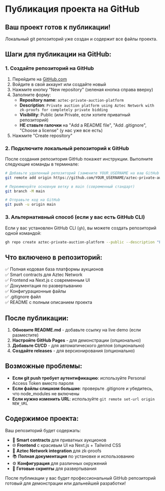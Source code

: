# Публикация проекта на GitHub

## Ваш проект готов к публикации!

Локальный git репозиторий уже создан и содержит все файлы проекта.

## Шаги для публикации на GitHub:

### 1. Создайте репозиторий на GitHub
1. Перейдите на [GitHub.com](https://github.com)
2. Войдите в свой аккаунт или создайте новый
3. Нажмите кнопку "New repository" (зеленая кнопка справа вверху)
4. Заполните форму:
   - **Repository name**: `aztec-private-auction-platform`
   - **Description**: `Private auction platform using Aztec Network with zk-proofs for completely private bidding`
   - **Visibility**: Public (или Private, если хотите приватный репозиторий)
   - **НЕ ставьте галочки** на "Add a README file", "Add .gitignore", "Choose a license" (у нас уже все есть)
5. Нажмите "Create repository"

### 2. Подключите локальный репозиторий к GitHub

После создания репозитория GitHub покажет инструкции. Выполните следующие команды в терминале:

```bash
# Добавьте удаленный репозиторий (замените YOUR_USERNAME на ваш GitHub username)
git remote add origin https://github.com/YOUR_USERNAME/aztec-private-auction-platform.git

# Переименуйте основную ветку в main (современный стандарт)
git branch -M main

# Отправьте код на GitHub
git push -u origin main
```

### 3. Альтернативный способ (если у вас есть GitHub CLI)

Если у вас установлен GitHub CLI (`gh`), вы можете создать репозиторий одной командой:

```bash
gh repo create aztec-private-auction-platform --public --description "Private auction platform using Aztec Network with zk-proofs" --source=. --remote=origin --push
```

## Что включено в репозиторий:

✅ Полная кодовая база платформы аукционов  
✅ Smart contracts для Aztec Network  
✅ Frontend на Next.js с современным UI  
✅ Документация по развертыванию  
✅ Конфигурационные файлы  
✅ .gitignore файл  
✅ README с полным описанием проекта  

## После публикации:

1. **Обновите README.md** - добавьте ссылку на live demo (если разместите)
2. **Настройте GitHub Pages** - для демонстрации (опционально)
3. **Добавьте CI/CD** - для автоматического деплоя (опционально)
4. **Создайте releases** - для версионирования (опционально)

## Возможные проблемы:

- **Если git push требует аутентификацию**: используйте Personal Access Token вместо пароля
- **Если файлы слишком большие**: проверьте .gitignore и убедитесь, что node_modules не включены
- **Если нужно изменить URL**: используйте `git remote set-url origin NEW_URL`

## Содержимое проекта:

Ваш репозиторий будет содержать:
- 🎯 **Smart contracts** для приватных аукционов
- 🌐 **Frontend** с красивым UI на Next.js + Tailwind CSS  
- 🔐 **Aztec Network integration** для zk-proofs
- 📚 **Полная документация** по установке и использованию
- ⚙️ **Конфигурация** для различных окружений
- 🚀 **Готовые скрипты** для развертывания

После публикации у вас будет профессиональный GitHub репозиторий готовый для демонстрации или дальнейшей разработки! 